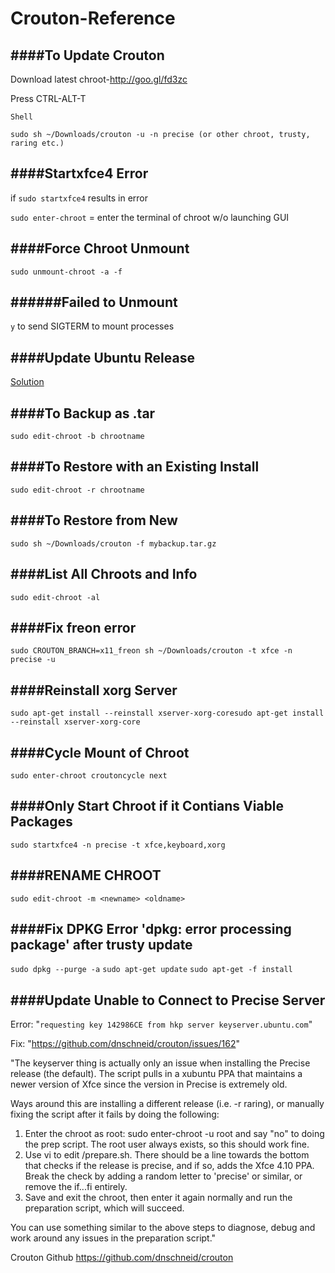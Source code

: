 # Crouton-Reference


####To Update Crouton
------------------
Download latest chroot-http://goo.gl/fd3zc

Press CTRL-ALT-T

`Shell`

`sudo sh ~/Downloads/crouton -u -n precise (or other chroot, trusty, raring etc.)`

####Startxfce4 Error
-------------------
if `sudo startxfce4` results in error

`sudo enter-chroot` = enter the terminal of chroot w/o launching GUI

####Force Chroot Unmount
-------------------
`sudo unmount-chroot -a -f`

######Failed to Unmount
-------------------
`y` to send SIGTERM to mount processes

####Update Ubuntu Release
-------------------
[Solution](https://github.com/dnschneid/crouton/wiki/Upgrade-chroot-release)

####To Backup as .tar
-------------------
`sudo edit-chroot -b chrootname`

####To Restore with an Existing Install
-------------------
`sudo edit-chroot -r chrootname`

####To Restore from New
-------------------
`sudo sh ~/Downloads/crouton -f mybackup.tar.gz`

####List All Chroots and Info
-------------------
`sudo edit-chroot -al`

####Fix freon error
-------------------
`sudo CROUTON_BRANCH=x11_freon sh ~/Downloads/crouton -t xfce -n precise -u`

####Reinstall xorg Server
-------------------
`sudo apt-get install --reinstall xserver-xorg-coresudo apt-get install --reinstall xserver-xorg-core`

####Cycle Mount of Chroot
-------------------
`sudo enter-chroot croutoncycle next`

####Only Start Chroot if it Contians Viable Packages
-------------------
`sudo startxfce4 -n precise -t xfce,keyboard,xorg`

####RENAME CHROOT
-------------------
`sudo edit-chroot -m <newname> <oldname>`

####Fix DPKG Error 'dpkg: error processing package' after trusty update
-------------------
`sudo dpkg --purge -a`
`sudo apt-get update`
`sudo apt-get -f install`

####Update Unable to Connect to Precise Server
-------------------
Error: "`requesting key 142986CE from hkp server keyserver.ubuntu.com`"

Fix: "https://github.com/dnschneid/crouton/issues/162"

"The keyserver thing is actually only an issue when installing the Precise release (the default). The script pulls in a xubuntu PPA that maintains a newer version of Xfce since the version in Precise is extremely old.

Ways around this are installing a different release (i.e. -r raring), or manually fixing the script after it fails by doing the following:
1. Enter the chroot as root: sudo enter-chroot -u root and say "no" to doing the prep script. The root user always exists, so this should work fine.
2. Use vi to edit /prepare.sh. There should be a line towards the bottom that checks if the release is precise, and if so, adds the Xfce 4.10 PPA. Break the check by adding a random letter to 'precise' or similar, or remove the if...fi entirely.
3. Save and exit the chroot, then enter it again normally and run the preparation script, which will succeed.

You can use something similar to the above steps to diagnose, debug and work around any issues in the preparation script."





Crouton Github
https://github.com/dnschneid/crouton
